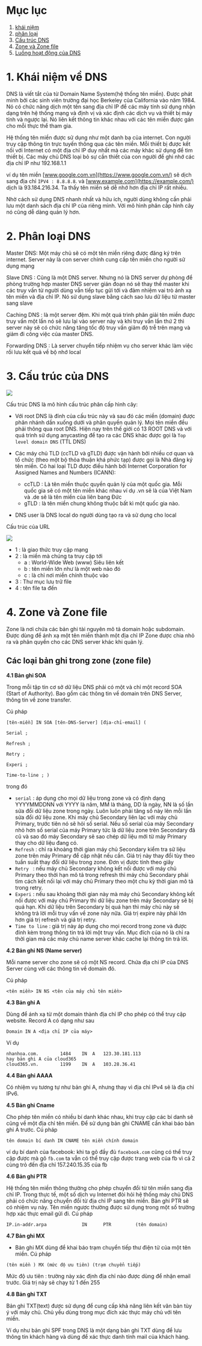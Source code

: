 ﻿
# Mục lục 
1. [khái niệm](#a)
2. [phân loại](#b)
3. [Cấu trúc DNS](#c)
4. [Zone và Zone file ](#d)
5. [Luồng hoạt động của DNS](#e)

<a name="a">

# 1. Khái niệm về DNS </a>
DNS là viết tắt của từ Domain Name System(hệ thống tên miền). Được phát minh bởi các sinh viên trường đại học Berkeley của California vào năm 1984. Nó có chức năng dịch một tên sang địa chỉ IP để các máy tính sử dụng nhận dạng trên hệ thống mạng và định vị và xác định các dịch vụ và thiết bị máy tính và ngược lại. Nó liên kết thông tin khác nhau với các tên miền được gán cho mỗi thực thể tham gia.

Hệ thống tên miền được sử dụng như một danh bạ của internet. Con người truy cập thông tin trực tuyến thông qua các tên miền. Mỗi thiết bị được kết nối với Internet có một địa chỉ IP duy nhất mà các máy khác sử dụng để tìm thiết bị. Các máy chủ DNS loại bỏ sự cần thiết của con người để ghi nhớ các địa chỉ IP như 192.168.1.1 

ví dụ tên miền [www.google.com.vn](https://www.google.com.vn/) sẽ dịch sang địa chỉ `IPV4 : 8.8.8.8`. và [www.example.com](https://example.com/) dịch là 93.184.216.34. Ta thấy tên miền sẽ dễ nhớ hơn địa chỉ IP rất nhiều.

Nhờ cách sử dụng DNS nhanh nhất và hữu ích, người dùng không cần phải lưu một danh sách địa chỉ IP của riêng mình. Với mô hình phân cấp hình cây nó cũng dễ dàng quản lý hơn.

<a name="b">

# 2. Phân loại DNS </a>
Master DNS: Một máy chủ sẽ có một tên miền riêng được đăng ký trên internet. Server này là con server chính cung cấp tên miền cho người sử dụng mạng 

Slave DNS : Cũng là một DNS server. Nhưng nó là DNS server dự phòng để phòng trường hợp master DNS server gián đoạn nó sẽ thay thế  master khi các truy vấn từ người dùng vẫn tiếp tục gửi tới và đảm nhiệm vai trò ánh xạ tên miền và địa chỉ IP. Nó sử dụng slave bằng cách sao lưu dữ liệu từ master sang slave 

Caching DNS : là một server đệm. Khi một quá trình phân giải tên miền được truy vấn một lần nó sẽ lưu lại vào server này và khi truy vấn lần thứ 2 thì server này sẽ có chức năng tăng tốc độ truy vấn giảm độ trễ trên mạng và giảm đi công việc của master DNS.

Forwarding DNS : Là server chuyển tiếp nhiệm vụ cho server khác làm việc rồi lưu kết quả về  bộ nhớ local 

<a name="c">

# 3. Cấu trúc của DNS </a>
<img src = "../../Images/VII. Networking Basic/2. DNS System/Anh_1.png">  

Cấu trúc DNS là mô hình cấu trúc phân cấp hình cây:
- Với root DNS là đỉnh của cấu trúc này và sau đó các miền (domain) được phân nhánh dần xuống dưới và phân quyền quản lý. Mọi tên miền đều phải thông qua root DNS. Hiện nay trên thế  giới có 13 ROOT DNS và với quá trình sử dụng anycasting để tạo ra các DNS khác được gọi là `Top level domain DNS` (TTL DNS)

- Các máy chủ TLD (ccTLD và gTLD) được vận hành bởi nhiều cơ quan và tổ chức (theo một bộ thỏa thuận khá phức tạp) được gọi là Nhà đăng ký tên miền. Có hai loại TLD được điều hành bởi Internet Corporation for Assigned Names and Numbers (ICANN):
    - ccTLD : Là tên miền thuộc quyền quản lý của một quốc gia. Mỗi quốc gia sẽ có một tên miền khác nhau ví dụ .vn sẽ là của Việt Nam và .de sẽ là tên miền của liên bang Đức 
    - gTLD : là tên miền chung không thuộc bất kì một quốc gia nào.
- DNS user là DNS local do người dùng tạo ra và sử dụng cho local

Cấu trúc của URL 

<img src = "../../Images/VII. Networking Basic/2. DNS System/Anh_2.png">  

- 1 : là giao thức truy cập mạng 
- 2 : là miền mà chúng ta truy cập tới
    - a : World-Wide Web (www) Siêu liên kết  
    - b : tên miền lớn như là một web nào đó 
    - c : là chỉ nơi miền chính thuộc vào 
- 3 : Thư mục lưu trữ file 
- 4 : tên file ta đến

<a name="d">

# 4. Zone và Zone file </a>
Zone là nơi chứa các bản ghi tài nguyên mô tả domain hoặc subdomain. Được dùng để ánh xạ một tên miền thành một địa chỉ IP  Zone được chia nhỏ ra và phân quyền cho các DNS server khác khi quản lý.

## Các loại bản ghi trong zone (zone file)
**4.1 Bản ghi SOA**

Trong mỗi tập tin cơ sở dữ liệu DNS phải có một và chỉ một record SOA (Start of Authority). Bao gồm các thông tin về domain trên DNS Server, thông tin về zone transfer. 

Cú pháp 
```
[tên-miền] IN SOA [tên-DNS-Server] [địa-chỉ-email] (

Serial ;

Refresh ;

Retry ;

Experi ;

Time-to-line ; )
```
trong đó 
- `serial` :  áp dụng cho mọi dữ liệu trong zone và có định dạng YYYYMMDDNN với YYYY là năm, MM là tháng, DD là ngày, NN là số lần sửa đổi dữ liệu zone trong ngày. Luôn luôn phải tăng số này lên mỗi lần sửa đổi dữ liệu zone. Khi máy chủ Secondary liên lạc với máy chủ Primary, trước tiên nó sẽ hỏi số serial. Nếu số serial của máy Secondary nhỏ hơn số serial của máy Primary tức là dữ liệu zone trên Secondary đã cũ và sao đó máy Secondary sẽ sao chép dữ liệu mới từ máy Primary thay cho dữ liệu đang có.
- `Refresh` : chỉ ra khoảng thời gian máy chủ Secondary kiểm tra sữ liệu zone trên máy Primary để cập nhật nếu cần. Giá trị này thay đổi tùy theo tuần suất thay đổi dữ liệu trong zone. Đơn vị được tính theo giây
- `Retry ` : nếu máy chủ Secondary không kết nối được với máy chủ Primary theo thời hạn mô tả trong refresh thì máy chủ Secondary phải tìm cách kết nối lại với máy chủ Primary theo một chu kỳ thời gian mô tả trong retry.
- `Experi` : nếu sau khoảng thời gian này mà máy chủ Secondary không kết nối được với máy chủ Primary thì dữ liệu zone trên máy Secondary sẽ bị quá hạn. Khi dữ liệu trên Secondary bị quá hạn thì máy chủ này sẽ không trả lời mỗi truy vấn về zone này nữa. Giá trị expire này phải lớn hơn giá trị refresh và giá trị retry.
- `Time to line` :  giá trị này áp dụng cho mọi record trong zone và được đính kèm trong thông tin trả lời một truy vấn. Mục đích của nó là chỉ ra thời gian mà các máy chủ name server khác cache lại thông tin trả lời.

**4.2 Bản ghi NS (Name server)**

Mỗi name server cho zone sẽ có một NS record. Chứa địa chỉ IP của DNS Server cùng với các thông tin về domain đó.

Cú pháp 
```
<tên miền> IN NS <tên của máy chủ tên miền>
```
**4.3 Bản ghi A**

Dùng để ánh xạ từ một domain thành địa chỉ IP cho phép có thể truy cập website. Record A có dạng như sau
```
Domain IN A <địa chỉ IP của máy>
```
Ví dụ 
```
nhanhoa.com.		1484	IN	A	123.30.181.113
hay bản ghi A của cloud365 
cloud365.vn.		1199	IN	A	103.28.36.41
```
**4.4 Bản ghi AAAA**

Có nhiệm vụ tương tự như bản ghi A, nhưng thay vì địa chỉ IPv4 sẽ là địa chỉ IPv6.

**4.5 Bản ghi Cname**

Cho phép tên miền có nhiều bí danh khác nhau, khi truy cập các bí danh sẽ cũng về một địa chỉ tên miền. Để sử dụng bản ghi CNAME cần khai báo bản ghi A trước. Cú pháp 
```
tên domain bí danh IN CNAME tên miền chính domain
```
ví dụ bí danh của facebook: khi ta gõ đầy đủ `facebook.com` cũng có thể truy cập được mà gõ `fb.com` ta vẫn có thể truy cập được trang web của fb vì cả 2 cùng trỏ đến địa chỉ 157.240.15.35 của fb 

**4.6 Bản ghi PTR**

Hệ thống tên miền thông thường cho phép chuyển đổi từ tên miền sang địa chỉ IP. Trong thực tế, một số dịch vụ Internet đòi hỏi hệ thống máy chủ DNS phải có chức năng chuyển đổi từ địa chỉ IP sang tên miền. Bản ghi PTR sẽ có nhiệm vụ này. Tên miền ngược thường được sử dụng trong một số trường hợp xác thực email gửi đi. Cú pháp 
```
IP.in-addr.arpa             IN      PTR         (tên domain)
```

**4.7 Bản ghi MX**

- Bản ghi MX dùng để khai báo trạm chuyển tiếp thư điện tử của một tên miền. Cú pháp 
```
(tên miền ) MX (mức độ ưu tiên) (trạm chuyển tiếp)
```
Mức độ ưu tiên : trường này xác định địa chỉ nào được dùng để nhận email trước. Giá trị này sẽ chạy từ 1 đến 255 

**4.8 Bản ghi TXT**

Bản ghi TXT(text) được sử dụng để cung cấp khả năng liên kết văn bản tùy ý với máy chủ. Chủ yếu dùng trong mục đích xác thực máy chủ với tên miền.

Ví dụ như bản ghi SPF trong DNS là một dạng bản ghi TXT dùng để lưu thông tin khách hàng và dùng để xác thực danh tính mail của khách hàng.
